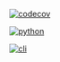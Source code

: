 [![codecov](https://codecov.io/gh/jsattari/keys/branch/master/graph/badge.svg?token=8XQ4MXVR3M)](https://codecov.io/gh/jsattari/keys)

[![python](./src/python.svg)](https://badges.aleen42.com/src/python.svg)

[![cli](./src/cli.svg)](https://badges.aleen42.com/src/cli.svg)

